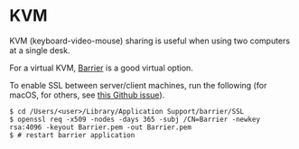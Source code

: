 # KVM

KVM (keyboard-video-mouse) sharing is useful when using two computers at a single desk.

For a virtual KVM, [Barrier](https://github.com/debauchee/barrier/) is a good virtual option.

To enable SSL between server/client machines, run the following (for macOS, for others, see [this Github issue](https://github.com/debauchee/barrier/issues/231#issuecomment-962421337)).

```
$ cd /Users/<user>/Library/Application Support/barrier/SSL
$ openssl req -x509 -nodes -days 365 -subj /CN=Barrier -newkey rsa:4096 -keyout Barrier.pem -out Barrier.pem
$ # restart barrier application
```

